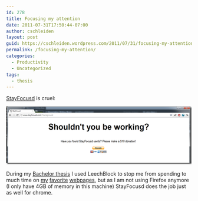 ```yaml
---
id: 278
title: Focusing my attention
date: 2011-07-31T17:50:44-07:00
author: cschleiden
layout: post
guid: https://cschleiden.wordpress.com/2011/07/31/focusing-my-attention/
permalink: /focusing-my-attention/
categories:
  - Productivity
  - Uncategorized
tags:
  - thesis
---
```

<a href="https://chrome.google.com/webstore/detail/laankejkbhbdhmipfmgcngdelahlfoji?hl=de" target="_blank">StayFocusd</a> is cruel:

[<img style="background-image:none;border-bottom:0;border-left:0;padding-left:0;padding-right:0;display:inline;border-top:0;border-right:0;padding-top:0;" title="image" border="0" alt="image" src="/assets/wp-content/uploads/2011/07/image_thumb.png" width="536" height="157" />](/assets/wp-content/uploads/2011/07/image.png)

During my <a href="http://cschleiden.wordpress.com/2009/05/04/productivity/" target="_blank">Bachelor thesis</a> I used LeechBlock to stop me from spending to much time on <a href="www.bild.de" target="_blank">my</a> <a href="www.spiegel.de" target="_blank">favorite</a> <a href="www.facebook.com" target="_blank">webpages</a>, but as I am not using Firefox anymore (I only have 4GB of memory in this machine) StayFocusd does the job just as well for chrome.